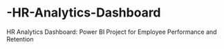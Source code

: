 # -HR-Analytics-Dashboard
 HR Analytics Dashboard: Power BI Project for Employee Performance and Retention
